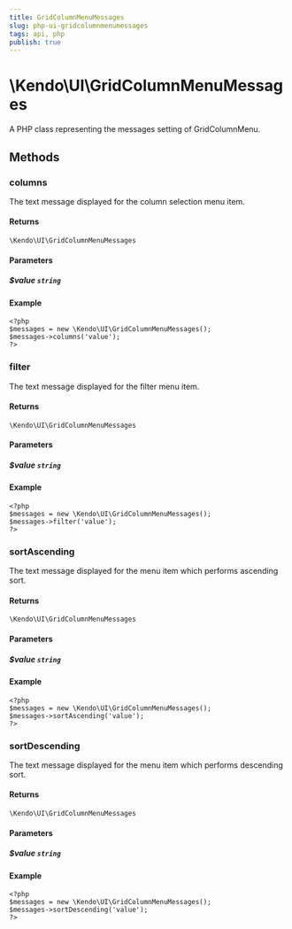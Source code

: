 ```yaml
---
title: GridColumnMenuMessages
slug: php-ui-gridcolumnmenumessages
tags: api, php
publish: true
---
```


# \Kendo\UI\GridColumnMenuMessages

A PHP class representing the messages setting of GridColumnMenu.


## Methods

### columns
The text message displayed for the column selection menu item.

#### Returns
`\Kendo\UI\GridColumnMenuMessages`

#### Parameters

##### $value `string`



#### Example 
    <?php
    $messages = new \Kendo\UI\GridColumnMenuMessages();
    $messages->columns('value');
    ?>

### filter
The text message displayed for the filter menu item.

#### Returns
`\Kendo\UI\GridColumnMenuMessages`

#### Parameters

##### $value `string`



#### Example 
    <?php
    $messages = new \Kendo\UI\GridColumnMenuMessages();
    $messages->filter('value');
    ?>

### sortAscending
The text message displayed for the menu item which performs ascending sort.

#### Returns
`\Kendo\UI\GridColumnMenuMessages`

#### Parameters

##### $value `string`



#### Example 
    <?php
    $messages = new \Kendo\UI\GridColumnMenuMessages();
    $messages->sortAscending('value');
    ?>

### sortDescending
The text message displayed for the menu item which performs descending sort.

#### Returns
`\Kendo\UI\GridColumnMenuMessages`

#### Parameters

##### $value `string`



#### Example 
    <?php
    $messages = new \Kendo\UI\GridColumnMenuMessages();
    $messages->sortDescending('value');
    ?>


